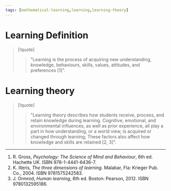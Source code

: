 ```yaml
---
tags: [mathematical-learning,learning,learning-theory]
---
```


# Learning Definition

> [!quote] 
> > "Learning is the process of acquiring new understanding, knowledge, behaviours, skills, values, attitudes, and preferences [1]".

# Learning theory

> [!quote] 
> > "Learning theory describes how students receive, process, and retain knowledge during learning. Cognitive, emotional, and environmental influences, as well as prior experience, all play a part in how understanding, or a world view, is acquired or changed through learning; These factors also affect how knowledge and skills are retained [2, 3]".

---

1. R. Gross, _Psychology: The Science of Mind and Behaviour_, 6th ed. Hachette UK. ISBN 978-1-4441-6436-7.
2. K. Illeris, _The three dimensions of learning_. Malabar, Fla: Krieger Pub. Co., 2004. ISBN 9781575242583.
3. J. Ormrod, _Human learning_, 6th ed. Boston: Pearson, 2012. ISBN 9780132595186.